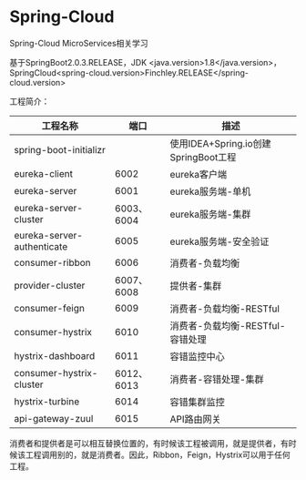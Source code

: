# Spring-Cloud
Spring-Cloud MicroServices相关学习



基于SpringBoot<version>2.0.3.RELEASE</version>，JDK <java.version>1.8</java.version>，SpringCloud<spring-cloud.version>Finchley.RELEASE</spring-cloud.version>



工程简介：

| 工程名称                   | 端口       | 描述                                 |
| -------------------------- | ---------- | ------------------------------------ |
| spring-boot-initializr     |            | 使用IDEA+Spring.io创建SpringBoot工程 |
| eureka-client              | 6002       | eureka客户端                         |
| eureka-server              | 6001       | eureka服务端-单机                    |
| eureka-server-cluster      | 6003、6004 | eureka服务端-集群                    |
| eureka-server-authenticate | 6005       | eureka服务端-安全验证                |
| consumer-ribbon            | 6006       | 消费者-负载均衡                      |
| provider-cluster           | 6007、6008 | 提供者-集群                          |
| consumer-feign             | 6009       | 消费者-负载均衡-RESTful              |
| consumer-hystrix           | 6010       | 消费者-负载均衡-RESTful-容错处理     |
| hystrix-dashboard          | 6011       | 容错监控中心                         |
| consumer-hystrix-cluster   | 6012、6013 | 消费者-容错处理-集群                 |
| hystrix-turbine            | 6014       | 容错集群监控                         |
| api-gateway-zuul           | 6015       | API路由网关                          |

消费者和提供者是可以相互替换位置的，有时候该工程被调用，就是提供者，有时候该工程调用别的，就是消费者。因此，Ribbon，Feign，Hystrix可以用于任何工程。



